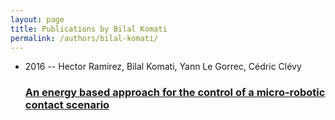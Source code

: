 ```yaml
---
layout: page
title: Publications by Bilal Komati
permalink: /authors/bilal-komati/
---
```


<ul class="post-list">
<li><span class='post-meta'>2016 -- Hector Ramirez, Bilal Komati, Yann Le Gorrec, Cédric Clévy</span><h3><a class='post-link' href='../../an-energy-based-approach-for-the-control-of-a-micro-robotic-contact-scenario'>An energy based approach for the control of a micro-robotic contact scenario</a></h3></li>

</ul>
